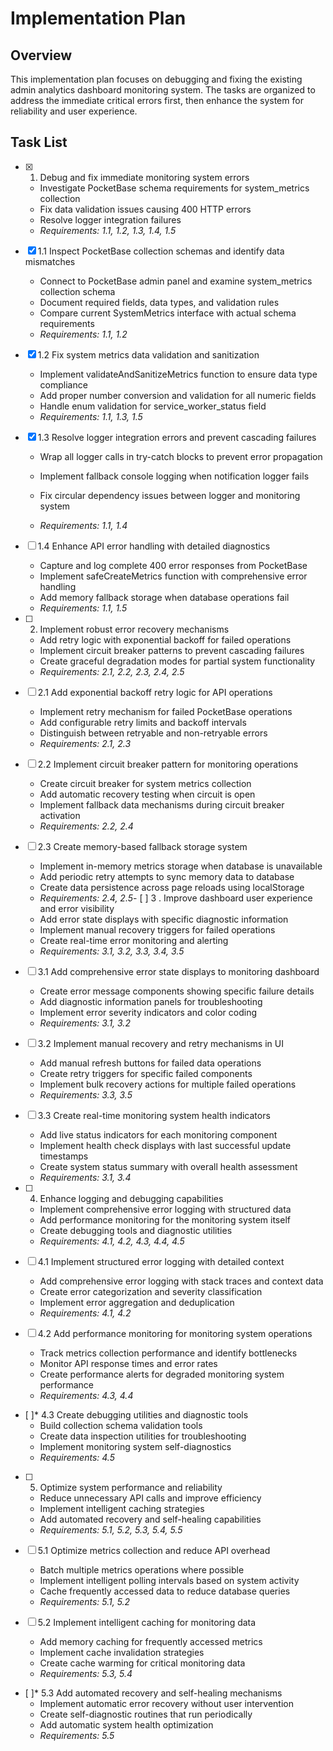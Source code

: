 # Implementation Plan

## Overview

This implementation plan focuses on debugging and fixing the existing admin analytics dashboard monitoring system. The tasks are organized to address the immediate critical errors first, then enhance the system for reliability and user experience.

## Task List

- [x] 1. Debug and fix immediate monitoring system errors





  - Investigate PocketBase schema requirements for system_metrics collection
  - Fix data validation issues causing 400 HTTP errors
  - Resolve logger integration failures
  - _Requirements: 1.1, 1.2, 1.3, 1.4, 1.5_

- [x] 1.1 Inspect PocketBase collection schemas and identify data mismatches


  - Connect to PocketBase admin panel and examine system_metrics collection schema
  - Document required fields, data types, and validation rules
  - Compare current SystemMetrics interface with actual schema requirements
  - _Requirements: 1.1, 1.2_

- [x] 1.2 Fix system metrics data validation and sanitization


  - Implement validateAndSanitizeMetrics function to ensure data type compliance
  - Add proper number conversion and validation for all numeric fields
  - Handle enum validation for service_worker_status field
  - _Requirements: 1.1, 1.3, 1.5_



- [x] 1.3 Resolve logger integration errors and prevent cascading failures





  - Wrap all logger calls in try-catch blocks to prevent error propagation
  - Implement fallback console logging when notification logger fails
  - Fix circular dependency issues between logger and monitoring system


  - _Requirements: 1.1, 1.4_

- [ ] 1.4 Enhance API error handling with detailed diagnostics




  - Capture and log complete 400 error responses from PocketBase
  - Implement safeCreateMetrics function with comprehensive error handling
  - Add memory fallback storage when database operations fail
  - _Requirements: 1.1, 1.5_

- [ ] 2. Implement robust error recovery mechanisms
  - Add retry logic with exponential backoff for failed operations
  - Implement circuit breaker patterns to prevent cascading failures
  - Create graceful degradation modes for partial system functionality
  - _Requirements: 2.1, 2.2, 2.3, 2.4, 2.5_

- [ ] 2.1 Add exponential backoff retry logic for API operations
  - Implement retry mechanism for failed PocketBase operations
  - Add configurable retry limits and backoff intervals
  - Distinguish between retryable and non-retryable errors
  - _Requirements: 2.1, 2.3_

- [ ] 2.2 Implement circuit breaker pattern for monitoring operations
  - Create circuit breaker for system metrics collection
  - Add automatic recovery testing when circuit is open
  - Implement fallback data mechanisms during circuit breaker activation
  - _Requirements: 2.2, 2.4_

- [ ] 2.3 Create memory-based fallback storage system
  - Implement in-memory metrics storage when database is unavailable
  - Add periodic retry attempts to sync memory data to database
  - Create data persistence across page reloads using localStorage
  - _Requirements: 2.4, 2.5_- [ ] 3
. Improve dashboard user experience and error visibility
  - Add error state displays with specific diagnostic information
  - Implement manual recovery triggers for failed operations
  - Create real-time error monitoring and alerting
  - _Requirements: 3.1, 3.2, 3.3, 3.4, 3.5_

- [ ] 3.1 Add comprehensive error state displays to monitoring dashboard
  - Create error message components showing specific failure details
  - Add diagnostic information panels for troubleshooting
  - Implement error severity indicators and color coding
  - _Requirements: 3.1, 3.2_

- [ ] 3.2 Implement manual recovery and retry mechanisms in UI
  - Add manual refresh buttons for failed data operations
  - Create retry triggers for specific failed components
  - Implement bulk recovery actions for multiple failed operations
  - _Requirements: 3.3, 3.5_

- [ ] 3.3 Create real-time monitoring system health indicators
  - Add live status indicators for each monitoring component
  - Implement health check displays with last successful update timestamps
  - Create system status summary with overall health assessment
  - _Requirements: 3.1, 3.4_

- [ ] 4. Enhance logging and debugging capabilities
  - Implement comprehensive error logging with structured data
  - Add performance monitoring for the monitoring system itself
  - Create debugging tools and diagnostic utilities
  - _Requirements: 4.1, 4.2, 4.3, 4.4, 4.5_

- [ ] 4.1 Implement structured error logging with detailed context
  - Add comprehensive error logging with stack traces and context data
  - Create error categorization and severity classification
  - Implement error aggregation and deduplication
  - _Requirements: 4.1, 4.2_

- [ ] 4.2 Add performance monitoring for monitoring system operations
  - Track metrics collection performance and identify bottlenecks
  - Monitor API response times and error rates
  - Create performance alerts for degraded monitoring system performance
  - _Requirements: 4.3, 4.4_

- [ ]* 4.3 Create debugging utilities and diagnostic tools
  - Build collection schema validation tools
  - Create data inspection utilities for troubleshooting
  - Implement monitoring system self-diagnostics
  - _Requirements: 4.5_

- [ ] 5. Optimize system performance and reliability
  - Reduce unnecessary API calls and improve efficiency
  - Implement intelligent caching strategies
  - Add automated recovery and self-healing capabilities
  - _Requirements: 5.1, 5.2, 5.3, 5.4, 5.5_

- [ ] 5.1 Optimize metrics collection and reduce API overhead
  - Batch multiple metrics operations where possible
  - Implement intelligent polling intervals based on system activity
  - Cache frequently accessed data to reduce database queries
  - _Requirements: 5.1, 5.2_

- [ ] 5.2 Implement intelligent caching for monitoring data
  - Add memory caching for frequently accessed metrics
  - Implement cache invalidation strategies
  - Create cache warming for critical monitoring data
  - _Requirements: 5.3, 5.4_

- [ ]* 5.3 Add automated recovery and self-healing mechanisms
  - Implement automatic error recovery without user intervention
  - Create self-diagnostic routines that run periodically
  - Add automatic system health optimization
  - _Requirements: 5.5_